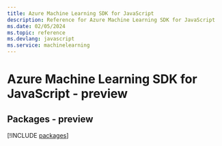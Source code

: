 ```yaml
---
title: Azure Machine Learning SDK for JavaScript
description: Reference for Azure Machine Learning SDK for JavaScript
ms.date: 02/05/2024
ms.topic: reference
ms.devlang: javascript
ms.service: machinelearning
---
```

# Azure Machine Learning SDK for JavaScript - preview
## Packages - preview
[!INCLUDE [packages](machine-learning-index.md)]